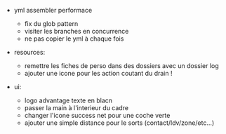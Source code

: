 - yml assembler performace

  - fix du glob pattern
  - visiter les branches en concurrence
  - ne pas copier le yml à chaque fois

- resources:

  - remettre les fiches de perso dans des dossiers avec un dossier log
  - ajouter une icone pour les action coutant du drain !

- ui:
  - logo advantage texte en blacn
  - passer la main à l'interieur du cadre
  - changer l'icone success net pour une coche verte
  - ajouter une simple distance pour le sorts (contact/ldv/zone/etc...)
